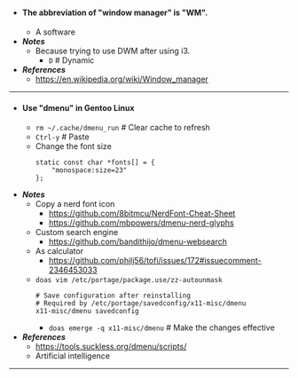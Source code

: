 - #### The abbreviation of "window manager" is "WM".
    - A software
- ***Notes***
    - Because trying to use DWM after using i3.
        - `D` # Dynamic
- ***References***
    - https://en.wikipedia.org/wiki/Window_manager
- ---
- #### Use "dmenu" in Gentoo Linux
    - `rm ~/.cache/dmenu_run` # Clear cache to refresh
    - `Ctrl-y` # Paste
    - Change the font size
      ```
      static const char *fonts[] = {
          "monospace:size=23"
      };
      ```
- ***Notes***
    - Copy a nerd font icon
        - https://github.com/8bitmcu/NerdFont-Cheat-Sheet
        - https://github.com/mbpowers/dmenu-nerd-glyphs
    - Custom search engine
        - https://github.com/bandithijo/dmenu-websearch
    - As calculator
        - https://github.com/philj56/tofi/issues/172#issuecomment-2346453033
    - `doas vim /etc/portage/package.use/zz-autounmask`
      ```
      # Save configuration after reinstalling
      # Required by /etc/portage/savedconfig/x11-misc/dmenu
      x11-misc/dmenu savedconfig
      ```
      - `doas emerge -q x11-misc/dmenu` # Make the changes effective
- ***References***
    - https://tools.suckless.org/dmenu/scripts/
    - Artificial intelligence
- ---
